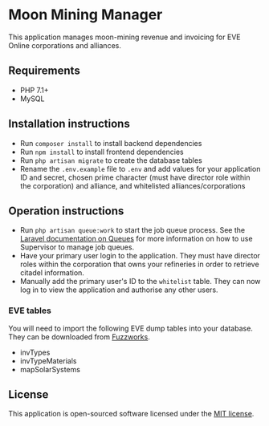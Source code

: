 # Moon Mining Manager

This application manages moon-mining revenue and invoicing for EVE Online corporations and alliances.

## Requirements

* PHP 7.1+
* MySQL

## Installation instructions

* Run `composer install` to install backend dependencies
* Run `npm install` to install frontend dependencies
* Run `php artisan migrate` to create the database tables
* Rename the `.env.example` file to `.env` and add values for your application ID and secret, chosen prime character (must have director role within the corporation) and alliance, and whitelisted alliances/corporations

## Operation instructions

* Run `php artisan queue:work` to start the job queue process. See the [Laravel documentation on Queues](https://laravel.com/docs/5.5/queues) for more information on how to use Supervisor to manage job queues.
* Have your primary user login to the application. They must have director roles within the corporation that owns your refineries in order to retrieve citadel information.
* Manually add the primary user's ID to the `whitelist` table. They can now log in to view the application and authorise any other users.

### EVE tables

You will need to import the following EVE dump tables into your database. They can be downloaded from [Fuzzworks](https://www.fuzzwork.co.uk/dump/latest/).

* invTypes
* invTypeMaterials
* mapSolarSystems

## License

This application is open-sourced software licensed under the [MIT license](http://opensource.org/licenses/MIT).
